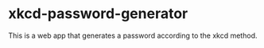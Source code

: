 # xkcd-password-generator
This is a web app that generates a password according to the xkcd method.
